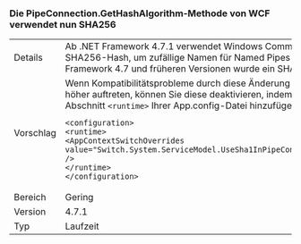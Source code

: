 ### <a name="wcf-pipeconnectiongethashalgorithm-now-uses-sha256"></a>Die PipeConnection.GetHashAlgorithm-Methode von WCF verwendet nun SHA256

|   |   |
|---|---|
|Details|Ab .NET Framework 4.7.1 verwendet Windows Communication Foundation einen SHA256-Hash, um zufällige Namen für Named Pipes zu generieren. In .NET Framework 4.7 und früheren Versionen wurde ein SHA1-Hash verwendet.|
|Vorschlag|Wenn Kompatibilitätsprobleme durch diese Änderung an .NET Framework 4.7.1 oder höher auftreten, können Sie diese deaktivieren, indem Sie folgende Zeile zum Abschnitt <code>&lt;runtime&gt;</code> Ihrer App.config-Datei hinzufügen:<pre><code class="language-xml">&lt;configuration&gt;&#13;&#10;&lt;runtime&gt;&#13;&#10;&lt;AppContextSwitchOverrides value=&quot;Switch.System.ServiceModel.UseSha1InPipeConnectionGetHashAlgorithm=true&quot; /&gt;&#13;&#10;&lt;/runtime&gt;&#13;&#10;&lt;/configuration&gt;&#13;&#10;</code></pre>|
|Bereich|Gering|
|Version|4.7.1|
|Typ|Laufzeit|

